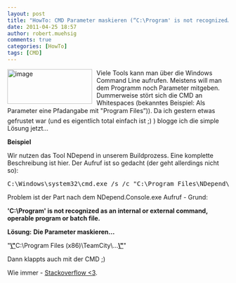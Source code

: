 ```yaml
---
layout: post
title: "HowTo: CMD Parameter maskieren (“C:\Program' is not recognized…”)"
date: 2011-04-25 18:57
author: robert.muehsig
comments: true
categories: [HowTo]
tags: [CMD]
---
```

<p><a href="{{BASE_PATH}}/assets/wp-images/image1257.png"><img style="border-bottom: 0px; border-left: 0px; margin: 0px 10px 0px 0px; display: inline; border-top: 0px; border-right: 0px" title="image" border="0" alt="image" align="left" src="{{BASE_PATH}}/assets/wp-images/image_thumb437.png" width="193" height="79" /></a> </p>  <p>Viele Tools kann man über die Windows Command Line aufrufen. Meistens will man dem Programm noch Parameter mitgeben. Dummerweise stört sich die CMD an Whitespaces (bekanntes Beispiel: Als Parameter eine Pfadangabe mit "Program Files”)). Da ich gestern etwas gefrustet war (und es eigentlich total einfach ist ;) ) blogge ich die simple Lösung jetzt...</p> <!--more-->  <p><strong>Beispiel</strong></p>  <p>Wir nutzen das Tool NDepend in unserem Buildprozess. Eine komplette Beschreibung ist hier. Der Aufruf ist so gedacht (der geht allerdings nicht so):</p>  <div style="padding-bottom: 0px; margin: 0px; padding-left: 0px; padding-right: 0px; display: inline; float: none; padding-top: 0px" id="scid:812469c5-0cb0-4c63-8c15-c81123a09de7:d7f6e5b3-f90b-4991-8bc9-3fdefc6c9275" class="wlWriterEditableSmartContent"><pre name="code" class="c#">C:\Windows\system32\cmd.exe /s /c "C:\Program Files\NDepend\NDepend.Console.exe" "C:\Program Files (x86)\TeamCity\..." ...</pre></div>

<p>Problem ist der Part nach dem NDepend.Console.exe Aufruf - Grund: </p>

<p><strong>'C:\Program' is not recognized as an internal or external command, operable program or batch file.</strong></p>

<p><strong>Lösung:</strong> <strong>Die Parameter maskieren...</strong></p>

<p>&quot;<strong><u>\&quot;</u></strong>C:\Program Files (x86)\TeamCity\...<strong><u>\&quot;</u></strong>&quot;</p>

<p>Dann klappts auch mit der CMD ;)</p>

<p>Wie immer - <a href="http://stackoverflow.com/questions/2403647/how-to-escape-parameter-in-windows-command-line">Stackoverflow &lt;3</a>.</p>
